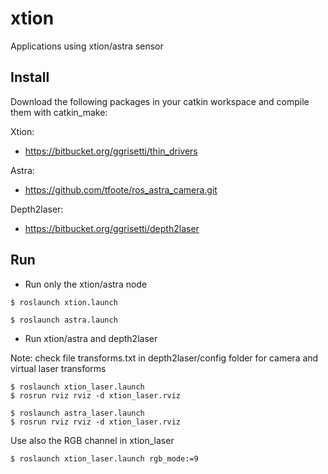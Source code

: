 # xtion #

Applications using xtion/astra sensor

## Install ##

Download the following packages in your catkin workspace and compile them with catkin_make:

Xtion:

* https://bitbucket.org/ggrisetti/thin_drivers

Astra:

* https://github.com/tfoote/ros_astra_camera.git

Depth2laser:

* https://bitbucket.org/ggrisetti/depth2laser


## Run ##

* Run only the xtion/astra node

```
$ roslaunch xtion.launch
```

```
$ roslaunch astra.launch
```

* Run xtion/astra and depth2laser

Note: check file transforms.txt in depth2laser/config folder for 
camera and virtual laser transforms

```
$ roslaunch xtion_laser.launch
$ rosrun rviz rviz -d xtion_laser.rviz
```

```
$ roslaunch astra_laser.launch
$ rosrun rviz rviz -d xtion_laser.rviz
```

Use also the RGB channel in xtion_laser

```
$ roslaunch xtion_laser.launch rgb_mode:=9
```



